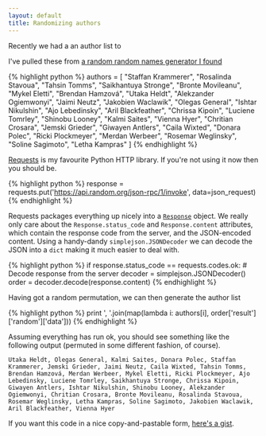 ```yaml
---
layout: default
title: Randomizing authors
---
```


Recently we had a an author list to 

I've pulled these from [a random random names generator I found](http://www.namesgenerator.org/100-random-names/)

{% highlight python %}
authors = [
    "Staffan Krammerer", "Rosalinda Stavoua", "Tahsin Tomms", 
    "Saikhantuya Stronge", "Bronte Movileanu", "Mykel Eletti", 
    "Brendan Hamzová", "Utaka Heldt", "Alekzander Ogiemwonyi", 
    "Jaimi Neutz", "Jakobien Waclawik", "Olegas General",
    "Ishtar Nikulshin", "Ajo Lebedinsky", "Aril Blackfeather", 
    "Chrissa Kipoin", "Luciene Tomrley", "Shinobu Looney", 
    "Kalmi Saites", "Vienna Hyer", "Chritian Crosara", 
    "Jemski Grieder", "Giwayen Antlers", "Caila Wixted", 
    "Donara Polec", "Ricki Plockmeyer", "Merdan Werbeer", 
    "Rosemar Weglinsky", "Soline Sagimoto", "Letha Kampras"
]
{% endhighlight %}

[Requests](http://docs.python-requests.org/en/latest/) is my favourite Python HTTP library. If you're not using it now then you should be. 

{% highlight python %}
response = requests.put('https://api.random.org/json-rpc/1/invoke',
                        data=json_request)
{% endhighlight %}

Requests packages everything up nicely into a [`Response`](http://docs.python-requests.org/en/latest/api/#requests.Response) object. We really only care about the `Response.status_code` and `Response.content` attributes, which contain the response code from the server, and the JSON-encoded content. Using a handy-dandy `simplejson.JSONDecoder` we can decode the JSON into a `dict` making it much easier to deal with.

{% highlight python %}
if response.status_code == requests.codes.ok:
    # Decode response from the server
    decoder = simplejson.JSONDecoder()
    order = decoder.decode(response.content)
{% endhighlight %}

Having got a random permutation, we can then generate the author list

{% highlight python %}
print ', '.join(map(lambda i: authors[i],
                    order['result']['random']['data']))
{% endhighlight %}

Assuming everything has run ok, you should see something like the following output (permuted in some different fashion, of course).

```
Utaka Heldt, Olegas General, Kalmi Saites, Donara Polec, Staffan Krammerer, Jemski Grieder, Jaimi Neutz, Caila Wixted, Tahsin Tomms, Brendan Hamzová, Merdan Werbeer, Mykel Eletti, Ricki Plockmeyer, Ajo Lebedinsky, Luciene Tomrley, Saikhantuya Stronge, Chrissa Kipoin, Giwayen Antlers, Ishtar Nikulshin, Shinobu Looney, Alekzander Ogiemwonyi, Chritian Crosara, Bronte Movileanu, Rosalinda Stavoua, Rosemar Weglinsky, Letha Kampras, Soline Sagimoto, Jakobien Waclawik, Aril Blackfeather, Vienna Hyer
```

If you want this code in a nice copy-and-pastable form, [here's a gist](https://gist.github.com/jesserobertson/2d00f4c20b3e7c8c3262).